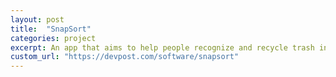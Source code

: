 ```yaml
---
layout: post
title:  "SnapSort"
categories: project
excerpt: An app that aims to help people recognize and recycle trash in an informative way with image capturing and cloud image recognition.
custom_url: "https://devpost.com/software/snapsort"
---
```


